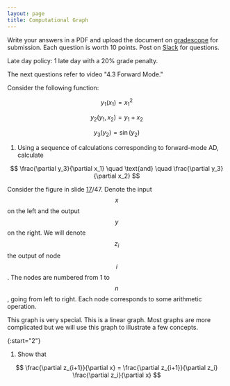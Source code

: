```yaml
---
layout: page
title: Computational Graph
--- 
```


Write your answers in a PDF and upload the document on [gradescope](https://www.gradescope.com/courses/102338) for submission. Each question is worth 10 points. Post on [Slack](https://stanford.enterprise.slack.com/) for questions.

Late day policy: 1 late day with a 20% grade penalty.

The next questions refer to video "4.3 Forward Mode."

Consider the following function:

$$ y_1(x_1) = x_1^2 $$

$$ y_2(y_1,x_2) = y_1 + x_2 $$

$$ y_3(y_2) = \sin(y_2) $$

1. Using a sequence of calculations corresponding to forward-mode AD, calculate

$$ \frac{\partial y_3}{\partial x_1} \quad \text{and} \quad \frac{\partial y_3}{\partial x_2} $$

Consider the figure in slide [17](https://ericdarve.github.io/cme216-spring-2020/Slides/AD/AD.pdf#page=17)/47. Denote the input $$x$$ on the left and the output $$y$$ on the right. We will denote $$z_i$$ the output of node $$i$$. The nodes are numbered from 1 to $$n$$, going from left to right. Each node corresponds to some arithmetic operation. 

This graph is very special. This is a linear graph. Most graphs are more complicated but we will use this graph to illustrate a few concepts.

{:start="2"}
1. Show that

$$ \frac{\partial z_{i+1}}{\partial x} = \frac{\partial z_{i+1}}{\partial z_i} \frac{\partial z_i}{\partial x} $$

